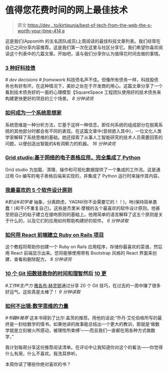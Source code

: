 # 值得您花费时间的网上最佳技术

> 原文:[https://dev . to/kirtipunia/best-of-tech-from-the-web-the-s-worth-your-time-414 e](https://dev.to/kirtipunia/best-of-tech-from-the-web-that-s-worth-your-time-414e)

这是我们(Appsmith 的五名团队成员)上周阅读的最佳科技文章列表。我们经常在自己之间分享内容推荐。这是我们第一次在这里与社区分享它。我们希望你喜欢阅读这个列表中的几篇文章。开始吧，请与我们分享你认为值得花时间去做的事情。

### [](#3-kinds-of-good-tech-debt)**[3 种好科技债](http://bit.ly/good-tech-debt)**

*# dev decisions # framework*
科技债名声不佳。但像所有债务一样，科技股债务也有好有坏。在这种情况下，美妙之处在于开发商的用心。这篇文章分享了一个看到技术债务好的一面的心理模型【SquareSpace 工程团队使用好的技术债务来构建更快更好的项目的三个场景。
*8 分钟读完*

### [](#how-to-be-a-systems-thinker)**[如何成为一个系统思想家](http://bit.ly/system-thinking)**

系统思维是一种分析方法，它基于这样一种信念，即任何系统的组成部分在脱离系统的其他部分时都会有不同的表现。在这篇文章中(音频嵌入其中)，一位文化人类学家解释了系统思维的基础。她还探索了从事人工智能研究的技术人员需要回答的问题，以便创造出智能的&有洞察力的机器。
*16 分钟读完*

### [](#grid-studio-webbased-spreadsheet-app-with-full-integration-of-python)**[Grid studio:基于网络的电子表格应用，完全集成了 Python](http://bit.ly/grid-studio)**

Grid studio 为加载、清理、操作和可视化数据提供了一个集成的工作流。这是通过用 Go 编写的电子表格后端来实现的，并集成了 Python 运行时来操作其内容。

### [](#my-5-favorite-software-design-principles)**[我最喜欢的 5 个软件设计原则](http://bit.ly/software-design-principles)**

*#职业#初学者*
抽象，分离顾虑，YAGNI(你不会需要它的！！)，吻(保持简单愚蠢！)和干(不重复自己)。这些是杰里米·摩根的五个最喜欢的软件设计原则。他甚至把自己的帖子建立在接吻原则的基础上。他用简单的语言解释了这五个原则是关于什么的，以及它们的应用如何帮助构建好的软件。
*6 分钟读取*

### [](#how-to-set-up-a-ruby-on-rails-project-with-a-react-frontend)**[如何用 React 前端建立 Ruby on Rails 项目](http://bit.ly/ruby-rails-react)**

这个教程将帮助你创建一个 Ruby on Rails 应用程序，存储你最喜欢的菜谱，然后用 React 前端显示出来。您将能够使用带有 Bootstrap 风格的 React 界面来创建、查看和删除配方。
*8 分钟读完*

### [](#10-git-tricks-to-save-your-time-and-sanity-and-then-10-more)**[10 个 Git 招数拯救你的时间和理智](http://bit.ly/git-tricks)然后 [10 更](http://bit.ly/more-git-tricks)**

*#工作#生产力*
[雅各布·赫灵顿](https://dev.to/jacobherrington)通过分享 20 个 Git 技巧，在过去的一周中赚了很多好运气。这些真是太棒了！
*9 分钟读取*

### [](#how-not-to-be-wrong-the-power-of-mathematical-thinking)**[如何不出错:数学思维的力量](http://bit.ly/math-thinking)**

*#书籍#推荐*
这本书得到了比尔·盖茨的推荐。用他的话说:“乔丹·艾伦伯格所写的最终是一封给数学的情书。如果他讲的故事能总结出一个更大的教训，那就是‘做数学就是立刻被火所感动，被理性所束缚’——而且我们一直都在用各种方式做数学，”

我计划每周分享这份推荐阅读清单。在评论中让我知道你对这个的看法——你觉得什么有用，什么不喜欢。我洗耳恭听。

本周你读了哪些你绝对喜欢的书？